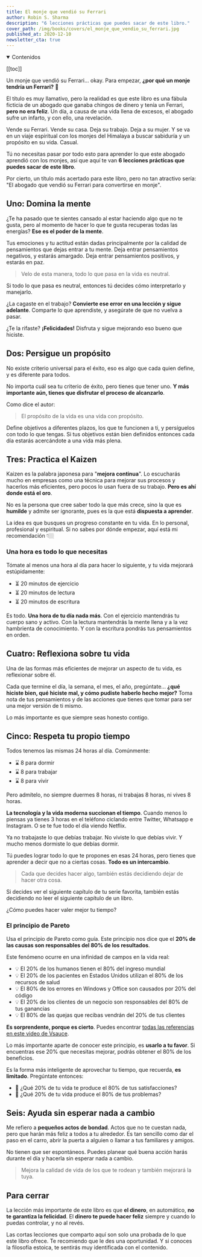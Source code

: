 ```yaml
---
title: El monje que vendió su Ferrari
author: Robin S. Sharma
description: "6 lecciones prácticas que puedes sacar de este libro."
cover_path: /img/books/covers/el_monje_que_vendio_su_ferrari.jpg
published_at: 2020-12-10
newsletter_cta: true
---
```


<details open>
  <summary>
    Contenidos
  </summary>

  [[toc]]

</details>

Un monje que vendió su Ferrari... okay. Para empezar, **¿por qué un monje tendría un Ferrari?** 🧐

El título es muy llamativo, pero la realidad es que este libro es una fábula ficticia de un abogado que ganaba chingos de dinero y tenía un Ferrari, **pero no era feliz**. Un día, a causa de una vida llena de excesos, el abogado sufre un infarto, y con ello, una revelación. 

Vende su Ferrari. Vende su casa. Deja su trabajo. Deja a su mujer. Y se va en un viaje espiritual con los monjes del Himalaya a buscar sabiduría y un propósito en su vida. Casual.

Tú no necesitas pasar por todo esto para aprender lo que este abogado aprendió con los monjes, así que aquí te van **6 lecciones prácticas que puedes sacar de este libro**.

Por cierto, un título más acertado para este libro, pero no tan atractivo sería: "El abogado que vendió su Ferrari para convertirse en monje".

## Uno: Domina la mente

¿Te ha pasado que te sientes cansado al estar haciendo algo que no te gusta, pero al momento de hacer lo que te gusta recuperas todas las energías? **Ese es el poder de la mente**.

Tus emociones y tu actitud están dadas principalmente por la calidad de pensamientos que dejas entrar a tu mente. Deja entrar pensamientos negativos, y estarás amargado. Deja entrar pensamientos positivos, y estarás en paz.

> Velo de esta manera, todo lo que pasa en la vida es neutral.

Si todo lo que pasa es neutral, entonces tú decides cómo interpretarlo y manejarlo. 

¿La cagaste en el trabajo? **Convierte ese error en una lección y sigue adelante**. Comparte lo que aprendiste, y asegúrate de que no vuelva a pasar.

¿Te la rifaste? **¡Felicidades!** Disfruta y sigue mejorando eso bueno que hiciste.

## Dos: Persigue un propósito

No existe criterio universal para el éxito, eso es algo que cada quien define, y es diferente para todos. 

No importa cuál sea tu criterio de éxito, pero tienes que tener uno. **Y más importante aún, tienes que disfrutar el proceso de alcanzarlo**.

Como dice el autor:

> El propósito de la vida es una vida con propósito.

Define objetivos a diferentes plazos, los que te funcionen a ti, y persíguelos con todo lo que tengas. Si tus objetivos están bien definidos entonces cada día estarás acercándote a una vida más plena.

## Tres: Practica el Kaizen

Kaizen es la palabra japonesa para "**mejora continua**". Lo escucharás mucho en empresas como una técnica para mejorar sus procesos y hacerlos más eficientes, pero pocos lo usan fuera de su trabajo. **Pero es ahí donde está el oro**.

No es la persona que cree saber todo la que más crece, sino la que es **humilde** y admite ser ignorante, pues es la que está **dispuesta a aprender**. 

La idea es que busques un progreso constante en tu vida. En lo personal, profesional y espiritual. Si no sabes por dónde empezar, aquí está mi recomendación 👇🏼

### Una hora es todo lo que necesitas

Tómate al menos una hora al día para hacer lo siguiente, y tu vida mejorará estúpidamente:
- ⏳ 20 minutos de ejercicio
- ⏳ 20 minutos de lectura
- ⏳ 20 minutos de escritura

Es todo. **Una hora de tu día nada más**. Con el ejercicio mantendrás tu cuerpo sano y activo. Con la lectura mantendrás la mente llena y a la vez hambrienta de conocimiento. Y con la escritura pondrás tus pensamientos en orden.

## Cuatro: Reflexiona sobre tu vida

Una de las formas más eficientes de mejorar un aspecto de tu vida, es reflexionar sobre él.

Cada que termine el día, la semana, el mes, el año, pregúntate... **¿qué hiciste bien, qué hiciste mal, y cómo pudiste haberlo hecho mejor?** Toma nota de tus pensamientos y de las acciones que tienes que tomar para ser una mejor versión de ti mismo.

Lo más importante es que siempre seas honesto contigo.

## Cinco: Respeta tu propio tiempo

Todos tenemos las mismas 24 horas al día. Comúnmente:
- ⌛️ 8 para dormir
- ⌛️ 8 para trabajar
- ⌛️ 8 para vivir

Pero admítelo, no siempre duermes 8 horas, ni trabajas 8 horas, ni vives 8 horas.

**La tecnología y la vida moderna succionan el tiempo**. Cuando menos lo piensas ya tienes 3 horas en el teléfono ciclando entre Twitter, Whatsapp e Instagram. O se te fue todo el día viendo Netflix.

Ya no trabajaste lo que debías trabajar. No viviste lo que debías vivir. Y mucho menos dormiste lo que debías dormir.

Tú puedes lograr todo lo que te propones en esas 24 horas, pero tienes que aprender a decir que no a ciertas cosas. **Todo es un intercambio**. 

> Cada que decides hacer algo, también estás decidiendo dejar de hacer otra cosa.

Si decides ver el siguiente capítulo de tu serie favorita, también estás decidiendo no leer el siguiente capítulo de un libro.

¿Cómo puedes hacer valer mejor tu tiempo?

### El principio de Pareto

Usa el principio de Pareto como guía. Este principio nos dice que el **20% de las causas son responsables del 80% de los resultados**.

Este fenómeno ocurre en una infinidad de campos en la vida real:
- 💡 El 20% de los humanos tienen el 80% del ingreso mundial
- 💡 El 20% de los pacientes en Estados Unidos utilizan el 80% de los recursos de salud
- 💡 El 80% de los errores en Windows y Office son causados por 20% del código
- 💡 El 20% de los clientes de un negocio son responsables del 80% de tus ganancias
- 💡 El 80% de las quejas que recibas vendrán del 20% de tus clientes

**Es sorprendente, porque es cierto**. Puedes encontrar [todas las referencias en este video de Vsauce](https://www.youtube.com/watch?v=fCn8zs912OE).

Lo más importante aparte de conocer este principio, es **usarlo a tu favor**. Si encuentras ese 20% que necesitas mejorar, podrás obtener el 80% de los beneficios.

Es la forma más inteligente de aprovechar tu tiempo, que recuerda, **es limitado**. Pregúntate entonces:

- 🤔 ¿Qué 20% de tu vida te produce el 80% de tus satisfacciones?
- 🤔 ¿Qué 20% de tu vida produce el 80% de tus problemas?

## Seis: Ayuda sin esperar nada a cambio

Me refiero a **pequeños actos de bondad**. Actos que no te cuestan nada, pero que harán más feliz a todos a tu alrededor. Es tan sencillo como dar el paso en el carro, abrir la puerta a alguien o llamar a tus familiares y amigos.

No tienen que ser espontáneos. Puedes planear qué buena acción harás durante el día y hacerla sin esperar nada a cambio.

> Mejora la calidad de vida de los que te rodean y también mejorará la tuya.

## Para cerrar

La lección más importante de este libro es que **el dinero**, en automático, **no te garantiza la felicidad**. El **dinero te puede hacer feliz** siempre y cuando lo puedas controlar, y no al revés.

Las cortas lecciones que comparto aquí son solo una probada de lo que este libro ofrece. Te recomiendo que le des una oportunidad. Y si conoces la filosofía estoica, te sentirás muy identificada con el contenido.